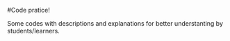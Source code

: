#Code pratice!

Some codes with descriptions and explanations for better understanting by students/learners.
